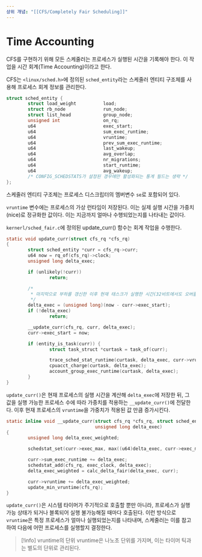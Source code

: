 ```yaml
---
상위 개념: "[[CFS/Completely Fair Scheduling]]"
---
```

# Time Accounting
CFS를 구현하기 위해 모든 스케줄러는 프로세스가 실행된 시간을 기록해야 한다. 이 작업을 시간 회계(Time Accounting)이라고 한다.

CFS는 `<linux/sched.h>`에 정의된 `sched_entity`라는 스케줄러 엔티티 구조체를 사용해 프로세스 회계 정보를 관리한다.

```c
struct sched_entity {
        struct load_weight          load;
        struct rb_node              run_node;
        struct list_head            group_node;
        unsigned int                on_rq;
        u64                         exec_start;
        u64                         sum_exec_runtime;
        u64                         vruntime;
        u64                         prev_sum_exec_runtime;
        u64                         last_wakeup;
        u64                         avg_overlap;
        u64                         nr_migrations;
        u64                         start_runtime;
        u64                         avg_wakeup;
        /* CONFIG_SCHEDSTATS가 설정된 경우에만 활성화되는 통계 필드는 생략 */
};
```

스케줄러 엔티티 구조체는 프로세스 디스크립터의 멤버변수 `se`로 포함되어 있다.

`vruntime` 변수에는 프로세스의 가상 런타임이 저장된다. 이는 실제 실행 시간을 가중치(nice)로 정규화한 값이다. 이는 지금까지 얼마나 수행되었는지를 나타내는 값이다.

`kernerl/sched_fair.c`에 정의된 update_curr() 함수는 회계 작업을 수행한다.

```c
static void update_curr(struct cfs_rq *cfs_rq)
{
        struct sched_entity *curr = cfs_rq->curr;
        u64 now = rq_of(cfs_rq)->clock;
        unsigned long delta_exec;

        if (unlikely(!curr))
                return;

        /*
         * 마지막으로 부하를 갱신한 이후 현재 태스크가 실행한 시간(32비트에서도 오버플로 나지 않는다)을 구한다.
         */
        delta_exec = (unsigned long)(now - curr->exec_start);
        if (!delta_exec)
                return;

        __update_curr(cfs_rq, curr, delta_exec);
        curr->exec_start = now;

        if (entity_is_task(curr)) {
                struct task_struct *curtask = task_of(curr);

                trace_sched_stat_runtime(curtask, delta_exec, curr->vruntime);
                cpuacct_charge(curtask, delta_exec);
                account_group_exec_runtime(curtask, delta_exec);
        }
}
```

`update_curr()`은 현재 프로세스의 실행 시간을 계산해 `delta_exec`에 저장한 뒤, 그 값을 실행 가능한 프로세스 수에 따라 가중치를 적용하는 `__update_curr()`에 전달한다. 이후 현재 프로세스의 `vruntime`을 가중치가 적용된 값 만큼 증가시킨다.

```c
static inline void __update_curr(struct cfs_rq *cfs_rq, struct sched_entity *curr,
                                 unsigned long delta_exec)
{
        unsigned long delta_exec_weighted;

        schedstat_set(curr->exec_max, max((u64)delta_exec, curr->exec_max));

        curr->sum_exec_runtime += delta_exec;
        schedstat_add(cfs_rq, exec_clock, delta_exec);
        delta_exec_weighted = calc_delta_fair(delta_exec, curr);

        curr->vruntime += delta_exec_weighted;
        update_min_vruntime(cfs_rq);
}
```
`update_curr()`은 시스템 타이머가 주기적으로 호출할 뿐만 아니라, 프로세스가 실행 가능 상태가 되거나 블록되어 실행 불가능해질 때마다 호출된다. 이런 방식으로 `vruntime`은 특정 프로세스가 얼마나 실행되었는지를 나타내며, 스케줄러는 이를 참고하여 다음에 어떤 프로세스를 실행할지 결정한다.

> [!info] vruntime의 단위
> vruntime은 나노초 단위를 가지며, 이는 타이머 틱과는 별도의 단위로 관리된다.

